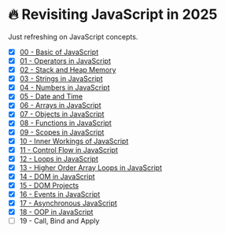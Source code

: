 # 🔥 Revisiting JavaScript in 2025

Just refreshing on JavaScript concepts.

- [x] [00 - Basic of JavaScript](./00-basics/README.md)
- [x] [01 - Operators in JavaScript](./01-operators/README.md)
- [x] [02 - Stack and Heap Memory](./02-memory/README.md)
- [x] [03 - Strings in JavaScript](./03-strings/README.md)
- [x] [04 - Numbers in JavaScript](./04-numbers/README.md)
- [x] [05 - Date and Time](./05-date-time/README.md)
- [x] [06 - Arrays in JavaScript](./06-arrays/README.md)
- [x] [07 - Objects in JavaScript](./07-objects/README.md)
- [x] [08 - Functions in JavaScript](./08-functions/README.md)
- [x] [09 - Scopes in JavaScript](./09-scopes/README.md)
- [x] [10 - Inner Workings of JavaScript](./10-inner-workings/README.md)
- [x] [11 - Control Flow in JavaScript](./11-control-flow/README.md)
- [x] [12 - Loops in JavaScript](./12-loops/README.md)
- [x] [13 - Higher Order Array Loops in JavaScript](./13-higher-order-array-loops/README.md)
- [x] [14 - DOM in JavaScript](./14-dom/README.md)
- [x] [15 - DOM Projects](./15-dom-projects/README.md)
- [x] [16 - Events in JavaScript](./16-events/README.md)
- [x] [17 - Asynchronous JavaScript](./17-async/README.md)
- [x] [18 - OOP in JavaScript](./18-oop/README.md)
- [ ] 19 - Call, Bind and Apply
